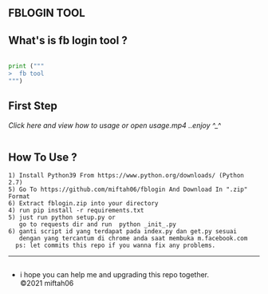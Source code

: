 ## FBLOGIN TOOL

What's is fb login tool ?
------
```python
 
print (""" 
>  fb tool
""")

```
**First Step**
----------
*<a type="videos" src="usage.mp4">Click here</a><a> and view how to usage</a>
<a> or open usage.mp4</a> ..enjoy ^_^*

```
```

**How To Use ?**
----------

```
1) Install Python39 From https://www.python.org/downloads/ (Python 2.7)
5) Go To https://github.com/miftah06/fblogin And Download In ".zip" Format
6) Extract fblogin.zip into your directory
4) run pip install -r requirements.txt
5) just run python setup.py or 
   go to requests dir and run  python _init_.py
6) ganti script id yang terdapat pada index.py dan get.py sesuai
   dengan yang tercantum di chrome anda saat membuka m.facebook.com 
  ps: let commits this repo if you wanna fix any problems.
```

----------
```

```
* i hope you can help me and upgrading this repo together. 
<br>©2021 miftah06

